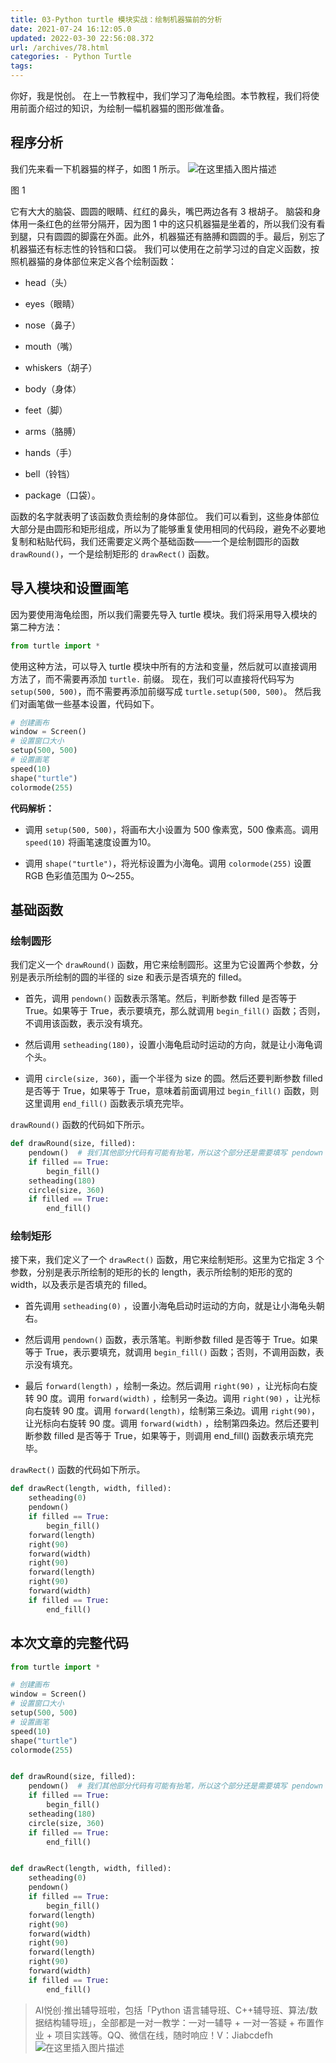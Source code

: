 ```yaml
---
title: 03-Python turtle 模块实战：绘制机器猫前的分析
date: 2021-07-24 16:12:05.0
updated: 2022-03-30 22:56:08.372
url: /archives/78.html
categories: - Python Turtle
tags: 
---
```




你好，我是悦创。 在上一节教程中，我们学习了海龟绘图。本节教程，我们将使用前面介绍过的知识，为绘制一幅机器猫的图形做准备。

## 程序分析

我们先来看一下机器猫的样子，如图 1 所示。 ![在这里插入图片描述](https://img-blog.csdnimg.cn/389c8acc49364a7eab2821f804b175bb.png)

图 1

它有大大的脑袋、圆圆的眼睛、红红的鼻头，嘴巴两边各有 3 根胡子。 脑袋和身体用一条红色的丝带分隔开，因为图 1 中的这只机器猫是坐着的，所以我们没有看到腿，只有圆圆的脚露在外面。此外，机器猫还有胳膊和圆圆的手。最后，别忘了机器猫还有标志性的铃铛和口袋。 我们可以使用在之前学习过的自定义函数，按照机器猫的身体部位来定义各个绘制函数：

*   head（头）
    
*   eyes（眼睛）
    
*   nose（鼻子）
    
*   mouth（嘴）
    
*   whiskers（胡子）
    
*   body（身体）
    
*   feet（脚）
    
*   arms（胳膊）
    
*   hands（手）
    
*   bell（铃铛）
    
*   package（口袋）。
    

函数的名字就表明了该函数负责绘制的身体部位。 我们可以看到，这些身体部位大部分是由圆形和矩形组成，所以为了能够重复使用相同的代码段，避免不必要地复制和粘贴代码，我们还需要定义两个基础函数——一个是绘制圆形的函数 `drawRound()`，一个是绘制矩形的 `drawRect()` 函数。

## 导入模块和设置画笔

因为要使用海龟绘图，所以我们需要先导入 turtle 模块。我们将采用导入模块的第二种方法：

```python
from turtle import *
```

使用这种方法，可以导入 turtle 模块中所有的方法和变量，然后就可以直接调用方法了，而不需要再添加 `turtle.` 前缀。 现在，我们可以直接将代码写为 `setup(500, 500)`，而不需要再添加前缀写成 `turtle.setup(500, 500)`。 然后我们对画笔做一些基本设置，代码如下。

```python
# 创建画布
window = Screen()
# 设置窗口大小
setup(500, 500)
# 设置画笔
speed(10)
shape("turtle")
colormode(255)
```

**代码解析：**

*   调用 `setup(500, 500)`，将画布大小设置为 500 像素宽，500 像素高。调用 `speed(10)` 将画笔速度设置为10。
    
*   调用 `shape("turtle")`，将光标设置为小海龟。调用 `colormode(255)` 设置 RGB 色彩值范围为 0～255。
    

## 基础函数

### 绘制圆形

我们定义一个 `drawRound()` 函数，用它来绘制圆形。这里为它设置两个参数，分别是表示所绘制的圆的半径的 size 和表示是否填充的 filled。

*   首先，调用 `pendown()` 函数表示落笔。然后，判断参数 filled 是否等于 True。如果等于 True，表示要填充，那么就调用 `begin_fill()` 函数；否则，不调用该函数，表示没有填充。
    
*   然后调用 `setheading(180)`，设置小海龟启动时运动的方向，就是让小海龟调个头。
    
*   调用 `circle(size, 360)`，画一个半径为 size 的圆。然后还要判断参数 filled 是否等于 True，如果等于 True，意味着前面调用过 `begin_fill()` 函数，则这里调用 `end_fill()` 函数表示填充完毕。
    

`drawRound()` 函数的代码如下所示。

```python
def drawRound(size, filled):
    pendown()  # 我们其他部分代码有可能有抬笔，所以这个部分还是需要填写 pendown
    if filled == True:
        begin_fill()
    setheading(180)
    circle(size, 360)
    if filled == True:
        end_fill()
```

### 绘制矩形

接下来，我们定义了一个 `drawRect()` 函数，用它来绘制矩形。这里为它指定 3 个参数，分别是表示所绘制的矩形的长的 length，表示所绘制的矩形的宽的 width，以及表示是否填充的 filled。

*   首先调用 `setheading(0)` ，设置小海龟启动时运动的方向，就是让小海龟头朝右。
    
*   然后调用 `pendown()` 函数，表示落笔。判断参数 filled 是否等于 True。如果等于 True，表示要填充，就调用 `begin_fill()` 函数；否则，不调用函数，表示没有填充。
    
*   最后 `forward(length)` ，绘制一条边。然后调用 `right(90)` ，让光标向右旋转 90 度。调用 `forward(width)` ，绘制另一条边。调用 `right(90)` ，让光标向右旋转 90 度。调用 `forward(length)`，绘制第三条边。调用 `right(90)`，让光标向右旋转 90 度。调用 `forward(width)` ，绘制第四条边。然后还要判断参数 filled 是否等于 True，如果等于，则调用 end\_fill() 函数表示填充完毕。
    

`drawRect()` 函数的代码如下所示。

```python
def drawRect(length, width, filled):
    setheading(0)
    pendown()
    if filled == True:
        begin_fill()
    forward(length)
    right(90)
    forward(width)
    right(90)
    forward(length)
    right(90)
    forward(width)
    if filled == True:
        end_fill()
```

## 本次文章的完整代码

```python
from turtle import *

# 创建画布
window = Screen()
# 设置窗口大小
setup(500, 500)
# 设置画笔
speed(10)
shape("turtle")
colormode(255)


def drawRound(size, filled):
    pendown()  # 我们其他部分代码有可能有抬笔，所以这个部分还是需要填写 pendown
    if filled == True:
        begin_fill()
    setheading(180)
    circle(size, 360)
    if filled == True:
        end_fill()


def drawRect(length, width, filled):
    setheading(0)
    pendown()
    if filled == True:
        begin_fill()
    forward(length)
    right(90)
    forward(width)
    right(90)
    forward(length)
    right(90)
    forward(width)
    if filled == True:
        end_fill()

```

> AI悦创·推出辅导班啦，包括「Python 语言辅导班、C++辅导班、算法/数据结构辅导班」，全部都是一对一教学：一对一辅导 + 一对一答疑 + 布置作业 + 项目实践等。QQ、微信在线，随时响应！V：Jiabcdefh ![在这里插入图片描述](https://img-blog.csdnimg.cn/a4129f6d27f24502b022a9de2a8c7e91.png)